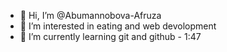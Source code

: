 - 👋 Hi, I’m @Abumannobova-Afruza
- 👀 I’m interested in eating and web devolopment
- 🌱 I’m currently learning git and github - 1:47
